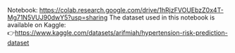 Notebook: 
https://colab.research.google.com/drive/1hRjzFVOUEbzZ0x4T-Mg71N5VUJ90dwY5?usp=sharing
The dataset used in this notebook is available on Kaggle:  
👉https://www.kaggle.com/datasets/arifmiah/hypertension-risk-prediction-dataset

